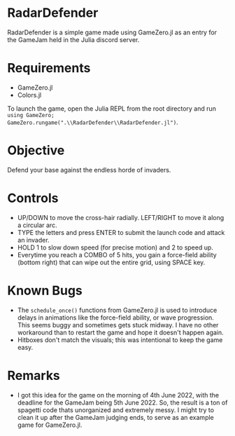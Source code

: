 # RadarDefender

RadarDefender is a simple game made using GameZero.jl as an entry for the GameJam held in the Julia discord server.

# Requirements
- GameZero.jl
- Colors.jl

To launch the game, open the Julia REPL from the root directory and run `using GameZero; GameZero.rungame(".\\RadarDefender\\RadarDefender.jl")`.

# Objective
Defend your base against the endless horde of invaders.

# Controls
- UP/DOWN to move the cross-hair radially. LEFT/RIGHT to move it along a circular arc.
- TYPE the letters and press ENTER to submit the launch code and attack an invader.
- HOLD 1 to slow down speed (for precise motion) and 2 to speed up.
- Everytime you reach a COMBO of 5 hits, you gain a force-field ability (bottom right) that can wipe out the entire grid, using SPACE key.

# Known Bugs
- The `schedule_once()` functions from GameZero.jl is used to introduce delays in animations like the force-field ability, or wave progression. This seems buggy and sometimes gets stuck midway. I have no other workaround than to restart the game and hope it doesn't happen again.
- Hitboxes don't match the visuals; this was intentional to keep the game easy.

# Remarks
- I got this idea for the game on the morning of 4th June 2022, with the deadline for the GameJam being 5th June 2022. So, the result is a ton of spagetti code thats unorganized and extremely messy. I might try to clean it up after the GameJam judging ends, to serve as an example game for GameZero.jl. 